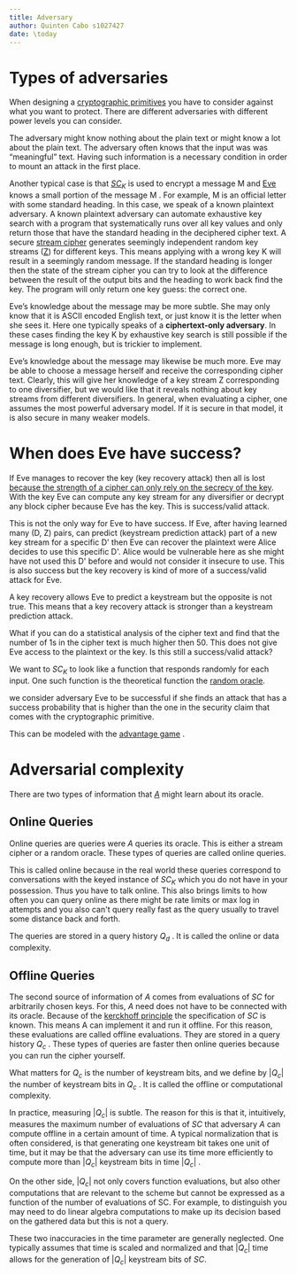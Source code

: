 ```yaml
---
title: Adversary
author: Quinten Cabo s1027427
date: \today
---
```


# Types of adversaries

When designing a [cryptographic primitives](claim.md) you have to consider against what you want to protect. There are different  adversaries with different power levels you can consider. 

The adversary might know nothing about the plain text or might know a lot about the plain text. The adversary often knows that the input was was “meaningful” text. Having such information is a necessary condition in order to mount an attack in the first place.

Another typical case is that [$SC_K$](letters.md) is used to encrypt a message M and [Eve](people.md) knows a small portion of the message M . For example, M is an official letter with some standard heading. In this case, we speak of a known plaintext adversary. A known plaintext adversary can automate exhaustive key search with a program that systematically runs over all key values and only return those that have the standard heading in the deciphered cipher text. A secure [stream cipher](stream.md) generates seemingly independent random key streams ([Z](letters.md)) for different keys. This means applying with a wrong key K will result in a seemingly random message. If the standard heading is longer then the state of the stream cipher you can try to look at the difference between the result of the output bits and the heading to work back find the key. The program will only return one key guess: the correct one. 

Eve’s knowledge about the message may be more subtle. She may only know that it is ASCII encoded English text, or just know it is the letter when she sees it. Here one typically speaks of a **ciphertext-only adversary**. In these cases finding the key K by exhaustive key search is still possible if the message is long enough, but is trickier to implement. 

Eve’s knowledge about the message may likewise be much more. Eve may be able to choose a message herself and receive the corresponding cipher text. Clearly, this will give her knowledge of a key stream Z corresponding to one diversifier, but we would like that it reveals nothing about key streams from different diversifiers. In general, when evaluating a cipher, one assumes the most powerful adversary model. If it is secure in that model, it is also secure in many weaker models. 

# When does Eve have success?

If Eve manages to recover the key (key recovery attack) then all is lost [because the strength of a cipher can only rely on the secrecy of the key](kerchhoff.md). With the key Eve can compute any key stream for any diversifier or decrypt any block cipher because Eve has the key. This is success/valid attack.

This is not the only way for Eve to have success. If Eve, after having learned many (D, Z) pairs, can predict (keystream prediction attack) part of a new key stream for a specific D' then Eve can recover the plaintext were Alice decides to use this specific D'. Alice would be vulnerable here as she might have not used this D' before and would not consider it insecure to use. This is also success but the key recovery is kind of more of a success/valid attack for Eve. 

A key recovery allows Eve to predict a keystream but the opposite is not true. This means that a key recovery attack is stronger than a keystream prediction attack.

What if you can do a statistical analysis of the cipher text and find that the number of 1s in the cipher text is much higher then 50. This does not give Eve access to the plaintext or the key. Is this still a success/valid attack? 

We want to $SC_K$ to look like a function that responds randomly for each input. One such function is the theoretical function the [random oracle](randomoracle.md).  

we consider adversary Eve to be successful if she finds an attack that has a success probability that is higher than the one in the security claim that comes with
the cryptographic primitive.

This can be modeled with the [advantage game](advantage.md) .

# Adversarial complexity

There are two types of information that [$A$](people.md) might learn about its oracle. 

## Online Queries 

Online queries are queries were $A$ queries its oracle. This is either a stream cipher or a random oracle. These types of queries are called online queries. 

This is called online because in the real world these queries correspond to conversations with the keyed instance of $SC_K$ which you do not have in your possession. Thus you have to talk online. This also brings limits to how often you can query online as there might be rate limits or max log in attempts and you also can't query really fast as the query usually to travel some distance back and forth. 

The queries are stored in a query history $Q_d$ . It is called the online or data complexity.

## Offline Queries

The second source of information of $A$ comes from evaluations of $SC$ for arbitrarily chosen keys. For this, $A$ need does not have to be connected with its oracle. Because of the [kerckhoff principle](kerckhoff.md) the specification of $SC$ is known. This means A can implement it and run it offline. For this reason, these evaluations are called offline evaluations. They are stored in a query history $Q_c$ . These types of queries are faster then online queries because you can run the cipher yourself. 

What matters for $Q_c$ is the number of keystream bits, and we define by $|Q_c|$ the number of keystream bits in $Q_c$ . It is called the offline or computational complexity.

In practice, measuring $|Q_c|$ is subtle. The reason for this is that it, intuitively, measures the maximum number of evaluations of $SC$ that adversary $A$ can compute offline in a certain amount of time. 
A typical normalization that is often considered, is that generating one keystream bit takes one unit of time, but it may be that the adversary can use its time more efficiently to compute more than $|Q_c|$ keystream bits in time $|Q_c|$ . 

On the other side, $|Q_c|$ not only covers function evaluations, but also other computations that are relevant to the scheme but cannot be expressed as a function of the number of evaluations of SC. For example, to distinguish you may need to do linear algebra computations to make up its decision based on the gathered data but this is not a query. 

These two inaccuracies in the time parameter are generally neglected. One typically assumes that time is scaled and normalized and that $|Q_c|$ time allows for the generation of $|Q_c|$ keystream bits of $SC$.
